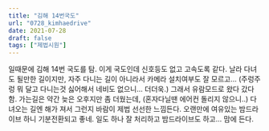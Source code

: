 ```yaml
---
title: "김해 14번국도"
url: "0728_kimhaedrive"
date: 2021-07-28
draft: false
tags: ["제법시원"]
---
```

일때문에 김해 14번 국도를 탐. 이게 국도인데 신호등도 없고 고속도록 같다. 날라 다녀도 될만한 길이지만, 자주 다니는 길이 아니라서 카메라 설치여부도 잘 모르고... (주렁주렁 뭐 달고 다니는것 싫어해서 네비도 없으니... 더더욱.) 그래서 유람모드로 왔다 갔다 함. 가는길은 약간 늦은 오후지만 좀 더웠는데, (혼자다닐땐 에어컨 돌리지 않으니..) 다녀오는 길엔 해가 져서 그런지 바람이 제법 선선한 느낌든다. 오랜만에 여유있는 밤드라이브 하니 기분전환되고 좋네. 일도 하나 잘 처리하고 밤드라이브도 하고... 맘에 든다.
